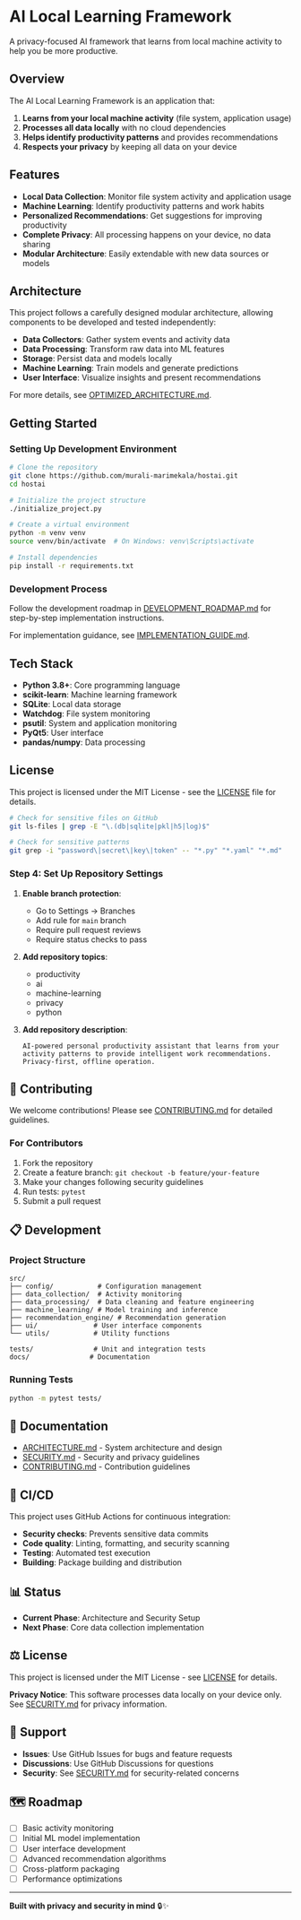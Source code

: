 # AI Local Learning Framework

A privacy-focused AI framework that learns from local machine activity to help you be more productive.

## Overview

The AI Local Learning Framework is an application that:

1. **Learns from your local machine activity** (file system, application usage)
2. **Processes all data locally** with no cloud dependencies
3. **Helps identify productivity patterns** and provides recommendations
4. **Respects your privacy** by keeping all data on your device

## Features

- **Local Data Collection**: Monitor file system activity and application usage
- **Machine Learning**: Identify productivity patterns and work habits
- **Personalized Recommendations**: Get suggestions for improving productivity
- **Complete Privacy**: All processing happens on your device, no data sharing
- **Modular Architecture**: Easily extendable with new data sources or models

## Architecture

This project follows a carefully designed modular architecture, allowing components to be developed and tested independently:

- **Data Collectors**: Gather system events and activity data
- **Data Processing**: Transform raw data into ML features
- **Storage**: Persist data and models locally
- **Machine Learning**: Train models and generate predictions
- **User Interface**: Visualize insights and present recommendations

For more details, see [OPTIMIZED_ARCHITECTURE.md](OPTIMIZED_ARCHITECTURE.md).

## Getting Started

### Setting Up Development Environment

```bash
# Clone the repository
git clone https://github.com/murali-marimekala/hostai.git
cd hostai

# Initialize the project structure
./initialize_project.py

# Create a virtual environment
python -m venv venv
source venv/bin/activate  # On Windows: venv\Scripts\activate

# Install dependencies
pip install -r requirements.txt
```

### Development Process

Follow the development roadmap in [DEVELOPMENT_ROADMAP.md](DEVELOPMENT_ROADMAP.md) for step-by-step implementation instructions.

For implementation guidance, see [IMPLEMENTATION_GUIDE.md](IMPLEMENTATION_GUIDE.md).

## Tech Stack

- **Python 3.8+**: Core programming language
- **scikit-learn**: Machine learning framework
- **SQLite**: Local data storage
- **Watchdog**: File system monitoring
- **psutil**: System and application monitoring
- **PyQt5**: User interface
- **pandas/numpy**: Data processing

## License

This project is licensed under the MIT License - see the [LICENSE](LICENSE) file for details.

```bash
# Check for sensitive files on GitHub
git ls-files | grep -E "\.(db|sqlite|pkl|h5|log)$"

# Check for sensitive patterns
git grep -i "password\|secret\|key\|token" -- "*.py" "*.yaml" "*.md"
```

### Step 4: Set Up Repository Settings

1. **Enable branch protection**:
   - Go to Settings → Branches
   - Add rule for `main` branch
   - Require pull request reviews
   - Require status checks to pass

2. **Add repository topics**:
   - productivity
   - ai
   - machine-learning
   - privacy
   - python

3. **Add repository description**:
   ```
   AI-powered personal productivity assistant that learns from your activity patterns to provide intelligent work recommendations. Privacy-first, offline operation.
   ```

## 🤝 Contributing

We welcome contributions! Please see [CONTRIBUTING.md](CONTRIBUTING.md) for detailed guidelines.

### For Contributors

1. Fork the repository
2. Create a feature branch: `git checkout -b feature/your-feature`
3. Make your changes following security guidelines
4. Run tests: `pytest`
5. Submit a pull request

## 📋 Development

### Project Structure

```
src/
├── config/           # Configuration management
├── data_collection/  # Activity monitoring
├── data_processing/  # Data cleaning and feature engineering
├── machine_learning/ # Model training and inference
├── recommendation_engine/ # Recommendation generation
├── ui/              # User interface components
└── utils/           # Utility functions

tests/               # Unit and integration tests
docs/               # Documentation
```

### Running Tests

```bash
python -m pytest tests/
```

## 📄 Documentation

- [ARCHITECTURE.md](ARCHITECTURE.md) - System architecture and design
- [SECURITY.md](SECURITY.md) - Security and privacy guidelines
- [CONTRIBUTING.md](CONTRIBUTING.md) - Contribution guidelines

## 🔄 CI/CD

This project uses GitHub Actions for continuous integration:

- **Security checks**: Prevents sensitive data commits
- **Code quality**: Linting, formatting, and security scanning
- **Testing**: Automated test execution
- **Building**: Package building and distribution

## 📊 Status

- **Current Phase**: Architecture and Security Setup
- **Next Phase**: Core data collection implementation

## ⚖️ License

This project is licensed under the MIT License - see [LICENSE](LICENSE) for details.

**Privacy Notice**: This software processes data locally on your device only. See [SECURITY.md](SECURITY.md) for privacy information.

## 🙋 Support

- **Issues**: Use GitHub Issues for bugs and feature requests
- **Discussions**: Use GitHub Discussions for questions
- **Security**: See [SECURITY.md](SECURITY.md) for security-related concerns

## 🗺️ Roadmap

- [ ] Basic activity monitoring
- [ ] Initial ML model implementation
- [ ] User interface development
- [ ] Advanced recommendation algorithms
- [ ] Cross-platform packaging
- [ ] Performance optimizations

---

**Built with privacy and security in mind** 🔒✨